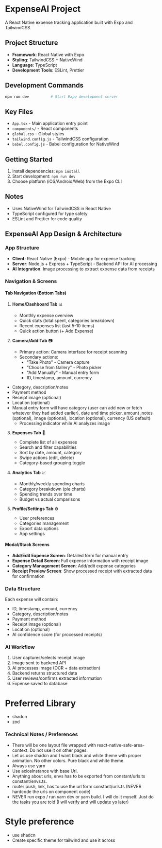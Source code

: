 # ExpenseAI Project

A React Native expense tracking application built with Expo and TailwindCSS.

## Project Structure

- **Framework**: React Native with Expo
- **Styling**: TailwindCSS + NativeWind
- **Language**: TypeScript
- **Development Tools**: ESLint, Prettier

## Development Commands

```bash
npm run dev          # Start Expo development server
```

## Key Files

- `App.tsx` - Main application entry point
- `components/` - React components
- `global.css` - Global styles
- `tailwind.config.js` - TailwindCSS configuration
- `babel.config.js` - Babel configuration for NativeWind

## Getting Started

1. Install dependencies: `npm install`
2. Start development: `npm run dev`
3. Choose platform (iOS/Android/Web) from the Expo CLI

## Notes

- Uses NativeWind for TailwindCSS in React Native
- TypeScript configured for type safety
- ESLint and Prettier for code quality

## ExpenseAI App Design & Architecture

### App Structure

- **Client**: React Native (Expo) - Mobile app for expense tracking
- **Server**: Node.js + Express + TypeScript - Backend API for AI processing
- **AI Integration**: Image processing to extract expense data from receipts

### Navigation & Screens

#### Tab Navigation (Bottom Tabs)

1. **Home/Dashboard Tab** 📊
   - Monthly expense overview
   - Quick stats (total spent, categories breakdown)
   - Recent expenses list (last 5-10 items)
   - Quick action button (+ Add Expense)

2. **Camera/Add Tab** 📷
   - Primary action: Camera interface for receipt scanning
   - Secondary actions:
     - "Take Photo" - Camera capture
     - "Choose from Gallery" - Photo picker
     - "Add Manually" - Manual entry form
     - ID, timestamp, amount, currency

- Category, description/notes
- Payment method
- Receipt image (optional)
- Location (optional)
- Manual entry form will have category (user can add new or fetch whatever they had added earlier), date and time picker, amount ,notes (optional), image (optional), location (optional), currency (US default)
  - Processing indicator while AI analyzes image

3. **Expenses Tab** 📝
   - Complete list of all expenses
   - Search and filter capabilities
   - Sort by date, amount, category
   - Swipe actions (edit, delete)
   - Category-based grouping toggle

4. **Analytics Tab** 📈
   - Monthly/weekly spending charts
   - Category breakdown (pie charts)
   - Spending trends over time
   - Budget vs actual comparisons

5. **Profile/Settings Tab** ⚙️
   - User preferences
   - Categories management
   - Export data options
   - App settings

#### Modal/Stack Screens

- **Add/Edit Expense Screen**: Detailed form for manual entry
- **Expense Detail Screen**: Full expense information with receipt image
- **Category Management Screen**: Add/edit expense categories
- **Receipt Preview Screen**: Show processed receipt with extracted data for confirmation

### Data Structure

Each expense will contain:

- ID, timestamp, amount, currency
- Category, description/notes
- Payment method
- Receipt image (optional)
- Location (optional)
- AI confidence score (for processed receipts)

### AI Workflow

1. User captures/selects receipt image
2. Image sent to backend API
3. AI processes image (OCR + data extraction)
4. Backend returns structured data
5. User reviews/confirms extracted information
6. Expense saved to database

# Preferred Library

- shadcn
- zod

### Technical Notes / Preferences

- There will be one layout file wrapped with react-native-safe-area-context. Do not use it on other pages.
- Let us use shadcn and I want black and white theme with proper animation. No other colors. Pure black and white theme.
- Always use yarn
- Use axiosInstance with base Url.
- Anything about urls, envs has to be exported from constant/urls.ts constant/envs.ts.
- router push, link, has to use the url form constant/urls.ts (NEVER hardcode the urls on component code)
- NEVER run expo / run yarn dev or yarn build. I will do it myself. Just do the tasks you are told (I will verify and will update yo later)

# Style preference

- use shadcn
- Create specific theme for tailwind and use it across
